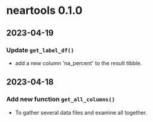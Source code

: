 # neartools 0.1.0

## 2023-04-19

### Update `get_label_df()`

* add a new column 'na_percent' to the result tibble.

## 2023-04-18

### Add new function `get_all_columns()`

* To gather several data files and examine all together.
